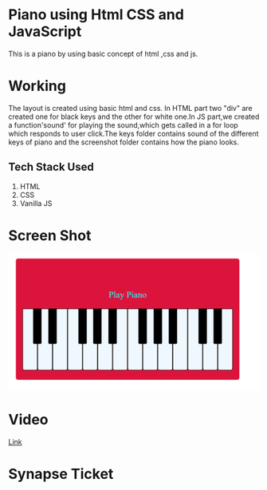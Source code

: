 # Piano using Html CSS and JavaScript
This is a piano by using basic concept of html ,css and js.
# Working
The layout is created using basic html and css. In HTML part two "div" are created one for black keys and the other for white one.In JS part,we created a function'sound' for playing the sound,which gets called in a for loop which responds to user click.The keys folder contains sound of the different keys of piano and the screenshot folder contains how the piano looks.
## Tech Stack Used
1. HTML
2. CSS
3. Vanilla JS
# Screen Shot
![](screenshot/piano.png)

# Video
[Link](https://www.kapwing.com/videos/6395f2579e05ca0011f002e5)

# Synapse Ticket
[](screenshot/photo_2023-01-05_22-39-29.jpg)
